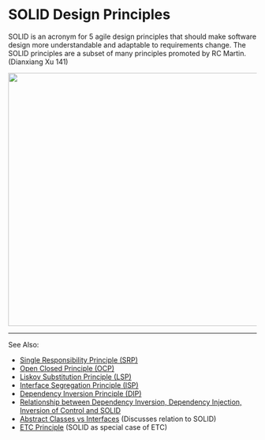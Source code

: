 # SOLID Design Principles

SOLID is an acronym for 5 agile design principles that should make software design more understandable and adaptable to
requirements change. The SOLID principles are a subset of many principles promoted by RC Martin. (Dianxiang Xu 141)

<img src="solid.png" width="512"/>

---
See Also:
- [Single Responsibility Principle (SRP)](Single-Responsibility-Principle-SRP.md)
- [Open Closed Principle (OCP)](Open-Closed-Principle-OCP.md)
- [Liskov Substitution Principle (LSP)](Liskov-Substitution-Principle-LSP.md)
- [Interface Segregation Principle (ISP)](Interface-Segregation-Principle-ISP.md)
- [Dependency Inversion Principle (DIP)](Dependency-Inversion-Principle-DIP.md)
- [Relationship between Dependency Inversion, Dependency Injection, Inversion of Control and SOLID](Relationship-between-Dependency-Inversion-Dependency-Injection-Inversion-of-Control-and-SOLID.md)
- [Abstract Classes vs Interfaces](Abstract-Classes-vs-Interfaces.md) (Discusses relation to SOLID)
- [ETC Principle](ETC-Principle.md) (SOLID as special case of ETC)

